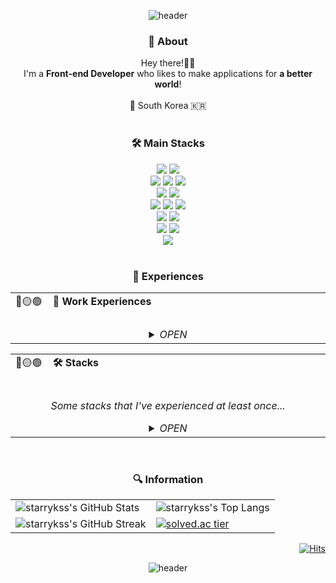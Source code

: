 <div align="center">
  
![header](https://capsule-render.vercel.app/api?type=waving&color=auto&height=300&section=header&text=Hello World!👋🏻&fontSize=80&animation=twinkling&fontAlignY=38&desc=I'm 👨🏻‍💻 SUNNY&descSize=20&descAlignY=51&descAlign=62)

### 💬 About 
Hey there!👋🏻 <br/>I'm a **Front-end Developer** who likes to make applications for **a better world**! <br/><br/> 📍 South Korea 🇰🇷
<br/><br/>

### 🛠️ Main Stacks
<div>
  <img src="https://img.shields.io/badge/python-3776AB?style=for-the-badge&logo=python&logoColor=white"> 
  <img src="https://img.shields.io/badge/pyqt-41CD52?style=for-the-badge&logo=qt&logoColor=white">
  <br/>
  <img src="https://img.shields.io/badge/html5-E34F26?style=for-the-badge&logo=html5&logoColor=white"> 
  <img src="https://img.shields.io/badge/css3-1572B6?style=for-the-badge&logo=css3&logoColor=white"> 
  <img src="https://img.shields.io/badge/javascript-F7DF1E?style=for-the-badge&logo=javascript&logoColor=black">
  <br/>
  <img src="https://img.shields.io/badge/react.js-61DAFB?style=for-the-badge&logo=react&logoColor=white">
  <img src="https://img.shields.io/badge/node.js-5FA04E?style=for-the-badge&logo=node.js&logoColor=white">
  <br/>
  <img src="https://img.shields.io/badge/sass/scss-CC6699?style=for-the-badge&logo=sass&logoColor=white"> 
  <img src="https://img.shields.io/badge/styled－components-DB7093?style=for-the-badge&logo=styledcomponents&logoColor=white"> 
  <img src="https://img.shields.io/badge/tailwindcss-06B6D4?style=for-the-badge&logo=tailwindcss&logoColor=white">
  <br/>
  <img src="https://img.shields.io/badge/postgresql-4169E1?style=for-the-badge&logo=postgresql&logoColor=white"> 
  <img src="https://img.shields.io/badge/mysql-4479A1?style=for-the-badge&logo=mysql&logoColor=white">
  <br/>
  <img src="https://img.shields.io/badge/microsoft azure-0078D4?style=for-the-badge&logo=microsoftazure&logoColor=white"> 
  <img src="https://img.shields.io/badge/amazon aws-232F3E?style=for-the-badge&logo=amazon&logoColor=white">
  <br/>
  <img src="https://img.shields.io/badge/linux-FCC624?style=for-the-badge&logo=linux&logoColor=black">
  
  
</div>

<br/>

### 🚀 Experiences 

<table>
    <td style="border-right: none;">
      <div>
        <span>
          🔴🟡🟢 
          &nbsp;&nbsp;
          <b>🏢 Work Experiences</b>
          <img width="721" height="1" />  <!-- Full Width -->
        </span>
      </div>
    </td>
  </tr>
  <tr>
    <td colspan="2">
      <div align="center">
      <br/>
      <details>
        <summary><I>OPEN</I></summary>
        <div markdown="1" align="left"><br>
          ✅ <b>🏫 Microsoft AI School Trainee (2nd)</b> (@Microsoft_Korea) : 2023.04 ~ 2023.09 <br/> 
          ✅ <b>🏢 Front-end SW Engineer Internship</b> (@Torooc) : 2024.02 ~ 2024.04
        </div>
      </details>
    </td>
  </tr>
</table>

<table>
    <td style="border-right: none;">
      <div>
        <span>
          🔴🟡🟢 
          &nbsp;&nbsp;
          <b>🛠️ Stacks</b>
          <img width="815" height="1" />  <!-- Full Width -->
        </span>
      </div>
    </td>
  </tr>
  <tr>
    <td colspan="2">
<div align="center">
<br/>

*Some stacks that I've experienced at least once...*

<details>
  <summary><I>OPEN</I></summary>
  <div markdown="1" align="left"  width="441"><br>
  
  > **Languages**
  
  <div align = left> 
    <img src="https://img.shields.io/badge/C-A8B9CC?style=for-the-badge&logo=c&logoColor=white">
    <img src="https://img.shields.io/badge/c++-00599C?style=for-the-badge&logo=c%2B%2B&logoColor=white">
    <img src="https://img.shields.io/badge/csharp-239120?style=for-the-badge&logo=csharp&logoColor=white">
    <img src="https://img.shields.io/badge/java-007396?style=for-the-badge&logo=coffeescript&logoColor=white"> 
    <img src="https://img.shields.io/badge/python-3776AB?style=for-the-badge&logo=python&logoColor=white"> 
    <img src="https://img.shields.io/badge/kotlin-7F52FF?style=for-the-badge&logo=kotlin&logoColor=white"> 
    <img src="https://img.shields.io/badge/R-75AADB?style=for-the-badge&logo=r&logoColor=white"> 
    <img src="https://img.shields.io/badge/common lisp-FF5A00?style=for-the-badge&logo=allegro&logoColor=white">
    <img src="https://img.shields.io/badge/markdown-000000?style=for-the-badge&logo=markdown&logoColor=white"> 
    <img src="https://img.shields.io/badge/html5-E34F26?style=for-the-badge&logo=html5&logoColor=white"> 
    <img src="https://img.shields.io/badge/css3-1572B6?style=for-the-badge&logo=css3&logoColor=white"> 
    <img src="https://img.shields.io/badge/javascript-F7DF1E?style=for-the-badge&logo=javascript&logoColor=black">
    <img src="https://img.shields.io/badge/sass/scss-CC6699?style=for-the-badge&logo=sass&logoColor=white">
    
  </div>
  <br>
  
  > **DB**
  
  <div align = left>
    <img src="https://img.shields.io/badge/oracle-F80000?style=for-the-badge&logo=oracle&logoColor=white"> 
    <img src="https://img.shields.io/badge/mysql-4479A1?style=for-the-badge&logo=mysql&logoColor=white">
    <img src="https://img.shields.io/badge/postgresql-4169E1?style=for-the-badge&logo=postgresql&logoColor=white"> 
  </div>
  <br>
  
  > **Cloud**
  
  <div align = left>
    <img src="https://img.shields.io/badge/microsoft azure-0078D4?style=for-the-badge&logo=microsoftazure&logoColor=white"> 
    <img src="https://img.shields.io/badge/amazon aws-232F3E?style=for-the-badge&logo=amazon&logoColor=white">
    <img src="https://img.shields.io/badge/google cloud platform-4285F4?style=for-the-badge&logo=google&logoColor=white"> 
  </div>
  <br>
  
  > **Linux**
  
  <div align = left> 
    <img src="https://img.shields.io/badge/linux-FCC624?style=for-the-badge&logo=linux&logoColor=black">
    <img src="https://img.shields.io/badge/centos-262577?style=for-the-badge&logo=centos&logoColor=white">
    <img src="https://img.shields.io/badge/ubuntu-E95420?style=for-the-badge&logo=ubuntu&logoColor=white">
  </div>
  <br>
    
  > **Artificial Intelligence**
  
  <div align = left> 
    <img src="https://img.shields.io/badge/TensorFlow-FF6F00?style=for-the-badge&logo=tensorflow&logoColor=white">
    <img src="https://img.shields.io/badge/PyTorch-EE4C2C?style=for-the-badge&logo=pytorch&logoColor=white">
    <img src="https://img.shields.io/badge/Allegro-FF5A00?style=for-the-badge&logo=allegro&logoColor=white">
    <img src="https://img.shields.io/badge/opencv-5C3EE8?style=for-the-badge&logo=opencv&logoColor=white">
  </div>
  <br>
    
  > **Libraries / Frameworks**
    
  <div align = left>
    <img src="https://img.shields.io/badge/flask-000000?style=for-the-badge&logo=flask&logoColor=white">
    <img src="https://img.shields.io/badge/qt-41CD52?style=for-the-badge&logo=qt&logoColor=white">
    <img src="https://img.shields.io/badge/pyqt-41CD52?style=for-the-badge&logo=qt&logoColor=white">
    <img src="https://img.shields.io/badge/react.js-61DAFB?style=for-the-badge&logo=react&logoColor=white">
    <img src="https://img.shields.io/badge/redux-764ABC?style=for-the-badge&logo=redux&logoColor=white">
    <img src="https://img.shields.io/badge/bootstrap-7952B3?style=for-the-badge&logo=bootstrap&logoColor=white">
    <img src="https://img.shields.io/badge/styled－components-DB7093?style=for-the-badge&logo=styledcomponents&logoColor=white"> 
    <img src="https://img.shields.io/badge/tailwindcss-06B6D4?style=for-the-badge&logo=tailwindcss&logoColor=white">
    <img src="https://img.shields.io/badge/jquery-0769AD?style=for-the-badge&logo=jquery&logoColor=white">
    
  </div>
  <br>
    
  > **IDE & Dev Tools**
  
  <div>
    <img src="https://img.shields.io/badge/visual studio-5C2D91?style=for-the-badge&logo=visualstudio&logoColor=white">
    <img src="https://img.shields.io/badge/IntelliJ-000000?style=for-the-badge&logo=jetbrains&logoColor=white">
    <img src="https://img.shields.io/badge/PyCharm-000000?style=for-the-badge&logo=pycharm&logoColor=white">
    <img src="https://img.shields.io/badge/android studio-3DDC84?style=for-the-badge&logo=androidstudio&logoColor=white">
    <img src="https://img.shields.io/badge/Eclipse IDE-2C2255?style=for-the-badge&logo=eclipseide&logoColor=white">
    <img src="https://img.shields.io/badge/Unreal Engine-0E1128?style=for-the-badge&logo=unrealengine&logoColor=white">
    <img src="https://img.shields.io/badge/visual studio code-007ACC?style=for-the-badge&logo=visualstudiocode&logoColor=white">
    <img src="https://img.shields.io/badge/sublime text-FF9800?style=for-the-badge&logo=sublimetext&logoColor=white">
    <img src="https://img.shields.io/badge/jupyter-F37626?style=for-the-badge&logo=jupyter&logoColor=white">
    <img src="https://img.shields.io/badge/colab-F9AB00?style=for-the-badge&logo=googlecolab&logoColor=white">
    <img src="https://img.shields.io/badge/node.js-5FA04E?style=for-the-badge&logo=node.js&logoColor=white">
  </div>
  <br>
  
  > **Version Control System**
  
  <div align = left>
    <img src="https://img.shields.io/badge/git-F05032?style=for-the-badge&logo=git&logoColor=white">
    <img src="https://img.shields.io/badge/github-181717?style=for-the-badge&logo=github&logoColor=white">
    <img src="https://img.shields.io/badge/aws codecommit-232F3E?style=for-the-badge&logo=amazon&logoColor=white">
  </div>
  <br>
  
  > **Office Automation**
  
  <div align = left>
    <img src="https://img.shields.io/badge/word-2B579A?style=for-the-badge&logo=microsoftword&logoColor=white">
    <img src="https://img.shields.io/badge/excel-217346?style=for-the-badge&logo=microsoftexcel&logoColor=white">
    <img src="https://img.shields.io/badge/access-A4373A?style=for-the-badge&logo=microsoftaccess&logoColor=white">
    <img src="https://img.shields.io/badge/powerpoint-B7472A?style=for-the-badge&logo=microsoftpowerpoint&logoColor=white">
    <img src="https://img.shields.io/badge/onenote-7719AA?style=for-the-badge&logo=microsoftonenote&logoColor=white">
    <img src="https://img.shields.io/badge/photoshop-31A8FF?style=for-the-badge&logo=adobephotoshop&logoColor=white">
  </div>
  <br>
  
  > **Operating System**
  
  <div align = left>
    <img src="https://img.shields.io/badge/windows-0078D6?style=for-the-badge&logo=windows&logoColor=white">
    <img src="https://img.shields.io/badge/Mac OS-000000?style=for-the-badge&logo=apple&logoColor=white">
    <img src="https://img.shields.io/badge/linux-FCC624?style=for-the-badge&logo=linux&logoColor=black">
  </div>
  <br>
    
  > **Collaboration Tools**
  
  <div align = left>
    <img src="https://img.shields.io/badge/slack-4A154B?style=for-the-badge&logo=slack&logoColor=white">
    <img src="https://img.shields.io/badge/notion-000000?style=for-the-badge&logo=notion&logoColor=white">
    <img src="https://img.shields.io/badge/microsoft teams-6264A7?style=for-the-badge&logo=microsoftteams&logoColor=white">
    <img src="https://img.shields.io/badge/zeplin-F26207?style=for-the-badge&logo=azurepipelines&logoColor=white">
  </div>
  <br>
  
  > **ETC.**
  
  <div align = left>
    <img src="https://img.shields.io/badge/scratch-4D97FF?style=for-the-badge&logo=scratch&logoColor=white">
    <img src="https://img.shields.io/badge/processing-006699?style=for-the-badge&logo=processingfoundation&logoColor=white"> 
    <img src="https://img.shields.io/badge/dialogflow-FF9800?style=for-the-badge&logo=dialogflow&logoColor=white">
    <img src="https://img.shields.io/badge/apache tomcat-F8DC75?style=for-the-badge&logo=apachetomcat&logoColor=black">
    <img src="https://img.shields.io/badge/vmware-607078?style=for-the-badge&logo=vmware&logoColor=white">
    <img src="https://img.shields.io/badge/power shell-5391FE?style=for-the-badge&logo=powershell&logoColor=white">
    <img src="https://img.shields.io/badge/anaconda-44A833?style=for-the-badge&logo=anaconda&logoColor=white">
  </div>
  <br>
  
  <!---
    <img src="https://img.shields.io/badge/표시할이름-색상?style=for-the-badge&logo=기술스택아이콘&logoColor=white">
    Badge : https://shields.io/
    Icon : https://simpleicons.org
  -->
  
  </div>
</details>
    </td>
  </tr>
</table>

<br/>

### 🔍 Information 

<!---
- Stats & Top Langs : https://github.com/anuraghazra/github-readme-stats
- Hits : https://github.com/gjbae1212/hit-counter
- GitHub Readme Stats Themes : https://github.com/anuraghazra/github-readme-stats/blob/master/themes/README.md
---->

<table>
  <tr>
    <td>
      <!-- <img src="https://github-readme-stats.vercel.app/api?username=starrykss&show_icons=true&theme=tokyonight" alt="starrykss's GitHub Stats"> -->
      <a>
        <picture>
          <source media="(prefers-color-scheme: dark)" srcset="https://github-readme-stats.vercel.app/api?username=starrykss&show_icons=true&theme=tokyonight">
          <img alt="starrykss's GitHub Stats" src="https://github-readme-stats.vercel.app/api?username=starrykss&show_icons=true&theme=default">
        </picture>
      </a>
    </td>
    <td>
      <!-- <img src="https://github-readme-stats.vercel.app/api/top-langs/?username=starrykss&langs_count=8&layout=compact&theme=tokyonight&card_width=350&)" alt="starrykss's Top Langs" height="195"> -->
      <a>
        <picture>
          <source media="(prefers-color-scheme: dark)" srcset="https://github-readme-stats.vercel.app/api/top-langs/?username=starrykss&langs_count=8&layout=compact&theme=tokyonight&card_width=350&">
          <img alt="starrykss's Top Langs" src="https://github-readme-stats.vercel.app/api/top-langs/?username=starrykss&langs_count=8&layout=compact&theme=default&card_width=350&">
        </picture>
      </a>
    </td>
  </tr>
  <tr>
    <td>
      <!-- <img src="https://github-readme-streak-stats.herokuapp.com/?user=starrykss&theme=tokyonight" alt="GitHub Streak"> -->
      <a>
        <picture>
          <source media="(prefers-color-scheme: dark)" srcset="https://github-readme-streak-stats.herokuapp.com/?user=starrykss&theme=tokyonight&card_width=470">
          <img alt="starrykss's GitHub Streak" src="https://github-readme-streak-stats.herokuapp.com/?user=starrykss&theme=default&card_width=470">
        </picture>
      </a>
    </td>
    <td>
      <!-- <img src="http://mazassumnida.wtf/api/v2/generate_badge?boj=starrykss" href="https://solved.ac/starrykss" alt="solved.ac tier"> -->
      <a href="https://solved.ac/starrykss">
        <picture>
          <source media="(prefers-color-scheme: dark)" srcset="http://mazassumnida.wtf/api/v2/generate_badge?boj=starrykss">
          <img alt="solved.ac tier" src="http://mazassumnida.wtf/api/v2/generate_badge?boj=starrykss">
        </picture>
      </a>
    </td>
  </tr>
</table>

<div align="right">
  
[![Hits](https://hits.seeyoufarm.com/api/count/incr/badge.svg?url=https%3A%2F%2Fgithub.com%2Fstarrykss&count_bg=auto&title_bg=%23638FDA&icon=github.svg&icon_color=%23E1DEDE&title=hits&edge_flat=falsee)](https://hits.seeyoufarm.com)

</div>

![header](https://capsule-render.vercel.app/api?type=waving&color=auto&height=200&section=footer)

</div>
<!--
**starrykss/starrykss** is a ✨ _special_ ✨ repository because its `README.md` (this file) appears on your GitHub profile.

Here are some ideas to get you started:

- 🔭 I’m currently working on ...
- 🌱 I’m currently learning ...
- 👯 I’m looking to collaborate on ...
- 🤔 I’m looking for help with ...
- 💬 Ask me about ...
<!--
- 📫 How to reach me: ...
- 😄 Pronouns: ...
- ⚡ Fun fact: ... 
-->

<!-- Image
<img src="https://user-images.githubusercontent.com/22734777/230758783-6c6d6c32-e07e-44ce-a6c8-a6e51a562572.gif" width="200" align="right">
-->
